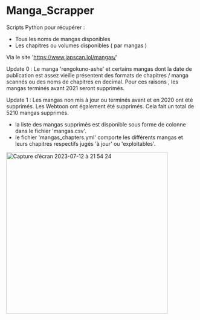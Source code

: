 # Manga_Scrapper
Scripts Python pour récupérer :
- Tous les noms de mangas disponibles
- Les chapitres ou volumes disponibles ( par mangas )

Via le site 'https://www.japscan.lol/mangas/'

Update 0 : Le manga 'rengokuno-ashe' et certains mangas dont la date de publication est assez vieille présentent des formats de chapitres / manga scannés ou des noms de chapitres en decimal. Pour ces raisons , les mangas terminés avant 2021 seront supprimés.

Update 1 : Les mangas non mis à jour ou terminés avant et en 2020 ont été supprimés. Les Webtoon ont également été supprimés. Cela fait un total de 5210 mangas supprimés. 
- la liste des mangas supprimés est disponible sous forme de colonne dans le fichier 'mangas.csv'.
- le fichier 'mangas_chapters.yml' comporte les différents mangas et leurs chapitres respectifs jugés 'à jour' ou 'exploitables'.

<img width="427" alt="Capture d’écran 2023-07-12 à 21 54 24" src="https://github.com/CAprogs/Manga_list_Scrapping/assets/104645407/2b701ade-62b4-4d01-bac2-6ceb00bef5c2">
